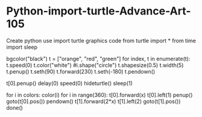 # Python-import-turtle-Advance-Art-105
Create python use import turtle graphics code
from turtle import *
from time import sleep 

bgcolor("black")
t = ["orange", "red", "green"]
for index, t in enumerate(t):
    t.speed(0)
    t.color("white")
    #i.shape("circle")
    t.shapesize(0.5)
    t.width(5)
    t.penup()
    t.seth(90)
    t.forward(230)
    t.seth(-180)
    t.pendown()

t[0].penup() 
delay(0)
speed(0)
hideturtle()
sleep(1)

for i in colors:
    color(i)
    for i in range(360):
        t[0].forward(x)
        t[0].left(1)
        penup()
        goto(t[0].pos())
        pendown()
        t[1].forward(2*x)
        t[1].left(2)
        goto(t[1].pos())
done()        
